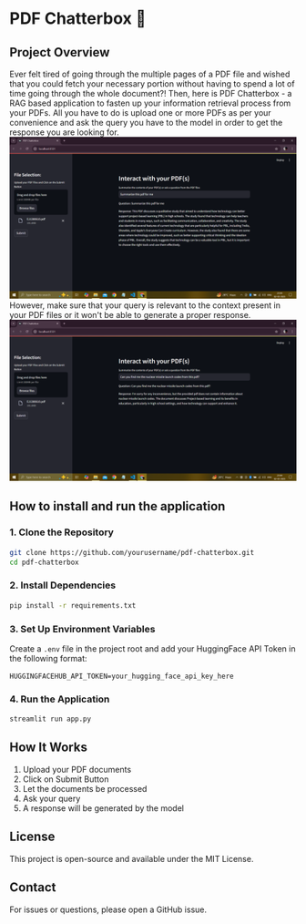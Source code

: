# PDF Chatterbox 💬

## Project Overview
Ever felt tired of going through the multiple pages of a PDF file and wished that you could fetch your necessary portion without having to spend a lot of time going through the whole document?! Then, here is PDF Chatterbox - a RAG based application to fasten up your information retrieval process from your PDFs. All you have to do is upload one or more PDFs as per your convenience and ask the query you have to the model in order to get the response you are looking for. ![Image Description](https://github.com/Manjit345/PDF-Chatterbox/blob/main/img%201.png)However, make sure that your query is relevant to the context present in your PDF files or it won't be able to generate a proper response. ![Image Description](https://github.com/Manjit345/PDF-Chatterbox/blob/main/img%202.png)



## How to install and run the application

### 1. Clone the Repository
```bash
git clone https://github.com/yourusername/pdf-chatterbox.git
cd pdf-chatterbox
```

### 2. Install Dependencies
```bash
pip install -r requirements.txt
```

### 3. Set Up Environment Variables
Create a `.env` file in the project root and add your HuggingFace API Token in the following format:
```
HUGGINGFACEHUB_API_TOKEN=your_hugging_face_api_key_here
```

### 4. Run the Application
```bash
streamlit run app.py
```


## How It Works
1. Upload your PDF documents
2. Click on Submit Button
3. Let the documents be processed
4. Ask your query
5. A response will be generated by the model


## License
This project is open-source and available under the MIT License.

## Contact
For issues or questions, please open a GitHub issue.
